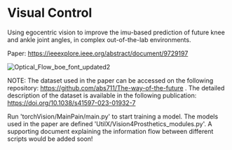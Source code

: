 # Visual Control
Using egocentric vision to improve the imu-based prediction of future knee and ankle joint angles, in complex out-of-the-lab environments.

Paper: https://ieeexplore.ieee.org/abstract/document/9729197

![Optical_Flow_boe_font_updated2](https://user-images.githubusercontent.com/42185229/177664658-80144c7c-4224-4de4-aeac-fae5744160ac.png)


NOTE: The dataset used in the paper can be accessed on the following repository: https://github.com/abs711/The-way-of-the-future . The detailed description of the dataset is available in the following publication: https://doi.org/10.1038/s41597-023-01932-7

Run 'torchVision/MainPain/main.py' to start training a model. The models used in the paper are defined 'UtilX/Vision4Prosthetics_modules.py'. A supporting document explaining the information flow between different scripts would be added soon!
